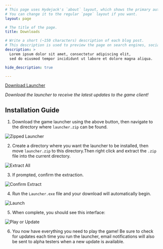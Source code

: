 ```yaml
---
# This page uses Hydejack's `about` layout, which shows the primary author's picture and about text at the top.
# You can change it to the regular `page` layout if you want.
layout: page

# The title of the page.
title: Downloads

# Write a short (~150 characters) description of each blog post.
# This description is used to preview the page on search engines, social media, etc.
description: >
  Lorem ipsum dolor sit amet, consectetur adipiscing elit,
  sed do eiusmod tempor incididunt ut labore et dolore magna aliqua.

hide_description: true

---
```


<!-- Place this tag where you want the button to render. -->
<a class="github-button" href="https://hmason55.github.com/downloads/launcher.zip" data-icon="octicon-cloud-download" data-size="large" aria-label="Download From the Dregs Game Launcher">Download Launcher</a>

*Download the launcher to receive the latest updates to the game client!*


## Installation Guide

1. Download the game launcher using the above button, then navigate to the directory where `launcher.zip` can be found.

![Zipped Launcher](https://hmason55.github.io/FTD/get-started/images/zip.png)



2. Create a directory where you want the launcher to be installed, then move `launcher.zip` to this directory.Then right click and extract the `.zip` file into the current directory.

![Extract All](https://hmason55.github.io/FTD/get-started/images/extract_all.png)



3. If prompted, confirm the extraction.

![Confirm Extract](https://hmason55.github.io/FTD/get-started/images/confirm_extract.png)


4. Run the `Launcher.exe` file and your download will automatically begin.

![Launch](https://hmason55.github.io/FTD/get-started/images/launch.png)



5. When complete, you should see this interface:

![Play or Update](https://hmason55.github.io/FTD/get-started/images/play_update.png)



6. You now have everything you need to play the game! Be sure to check for updates each time you run the launcher, email notifications will also be sent to alpha testers when a new update is available.


<!-- Place this tag in your head or just before your close body tag. -->
<script async defer src="https://buttons.github.io/buttons.js"></script>
